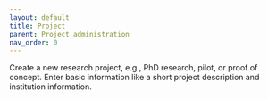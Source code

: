 ```yaml
---
layout: default
title: Project
parent: Project administration
nav_order: 0
---
```


Create a new research project, e.g., PhD research, pilot, or proof of concept. Enter basic information like a short project description and institution information.
